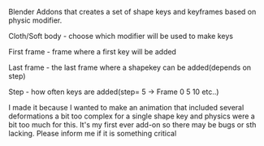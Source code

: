 Blender Addons that creates a set of shape keys and keyframes based on physic modifier.

Cloth/Soft body - choose which modifier will be used to make keys

First frame - frame where a first key will be added

Last frame - the last frame where a shapekey can be added(depends on step)

Step - how often keys are added(step= 5 -> Frame 0 5 10 etc..)

I made it because I wanted to make an animation that included several deformations a bit too complex for a single shape key and physics were a bit too much for this.
It's my first ever add-on so there may be bugs or sth lacking. Please inform me if it is something critical
